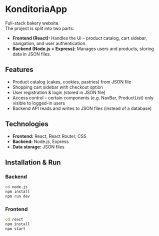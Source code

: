 # KonditoriaApp

Full-stack bakery website.  
The project is split into two parts:
- **Frontend (React):** Handles the UI – product catalog, cart sidebar, navigation, and user authentication.
- **Backend (Node.js + Express):** Manages users and products, storing data in JSON files.

## Features
- Product catalog (cakes, cookies, pastries) from JSON file
- Shopping cart sidebar with checkout option
- User registration & login (stored in JSON file)
- Access control – certain components (e.g. NavBar, ProductList) only visible to logged-in users
- Backend API reads and writes to JSON files (instead of a database)

## Technologies
- **Frontend:** React, React Router, CSS
- **Backend:** Node.js, Express
- **Data storage:** JSON files

## Installation & Run

### Backend
```bash
cd node.js
npm install
npm run dev
```
### Frontend
```bash
cd react
npm install
npm start
